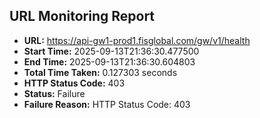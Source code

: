 ## URL Monitoring Report

- **URL:** https://api-gw1-prod1.fisglobal.com/gw/v1/health
- **Start Time:** 2025-09-13T21:36:30.477500
- **End Time:** 2025-09-13T21:36:30.604803
- **Total Time Taken:** 0.127303 seconds
- **HTTP Status Code:** 403
- **Status:** Failure
- **Failure Reason:** HTTP Status Code: 403
